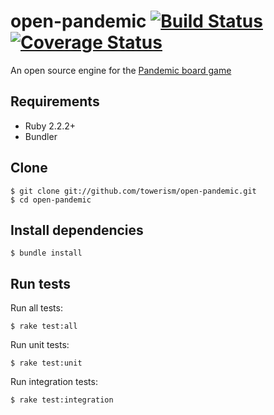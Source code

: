 # open-pandemic [![Build Status](https://travis-ci.org/Towerism/open-pandemic.svg?branch=develop)](https://travis-ci.org/Towerism/open-pandemic) [![Coverage Status](https://coveralls.io/repos/github/Towerism/open-pandemic/badge.svg?branch=develop)](https://coveralls.io/github/Towerism/open-pandemic?branch=develop)

An open source engine for the [Pandemic board game](http://zmangames.com/product-details.php?id=1246)

## Requirements
* Ruby 2.2.2+
* Bundler

## Clone
```
$ git clone git://github.com/towerism/open-pandemic.git
$ cd open-pandemic
```

## Install dependencies
```
$ bundle install
```

## Run tests
Run all tests:
```
$ rake test:all
```
Run unit tests:
```
$ rake test:unit
```
Run integration tests:
```
$ rake test:integration
```
